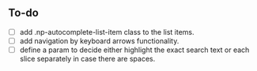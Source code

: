 ## To-do

- [ ] add .np-autocomplete-list-item class to the list items.
- [ ] add navigation by keyboard arrows functionality.
- [ ] define a param to decide either highlight the exact search text or each slice separately in case there are spaces.